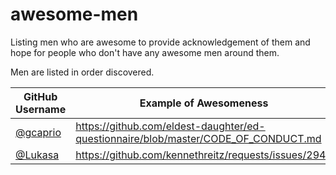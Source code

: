 # awesome-men
Listing men who are awesome to provide acknowledgement of them and hope for people who don't have any awesome men around them.

Men are listed in order discovered.


|GitHub Username|Example of Awesomeness|Notes
|---------------|-------|-----
|[@gcaprio](https://github.com/gcaprio)|https://github.com/eldest-daughter/ed-questionnaire/blob/master/CODE_OF_CONDUCT.md|
|[@Lukasa](https://github.com/lukasa)|https://github.com/kennethreitz/requests/issues/2941|
